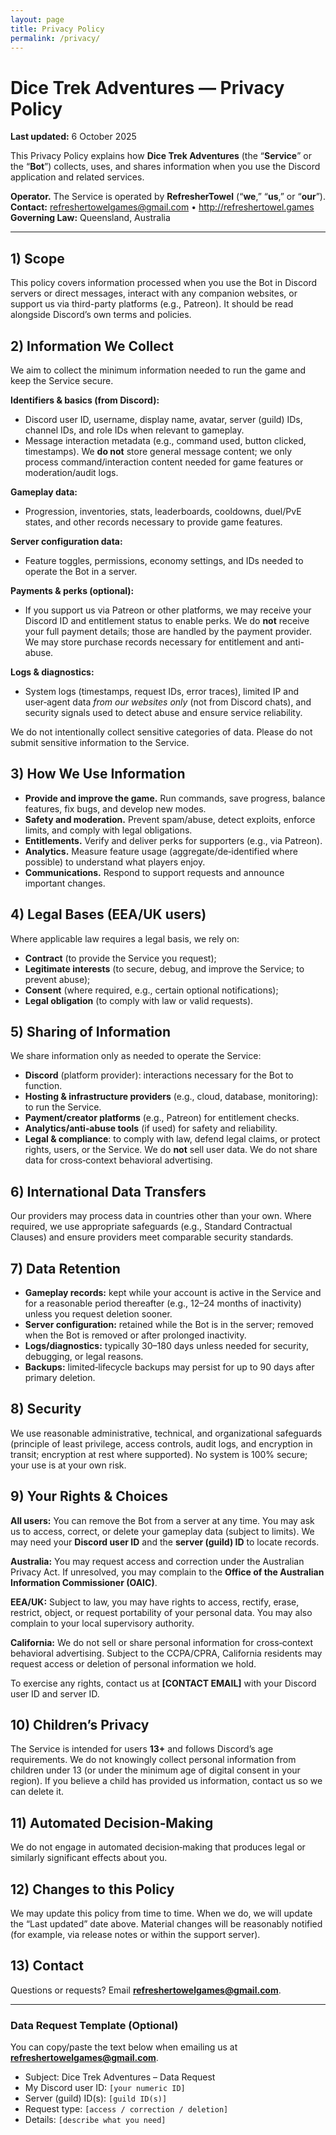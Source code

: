 ```yaml
---
layout: page
title: Privacy Policy
permalink: /privacy/
---
```


# Dice Trek Adventures — Privacy Policy

**Last updated:** 6 October 2025

This Privacy Policy explains how **Dice Trek Adventures** (the “**Service**” or the “**Bot**”) collects, uses, and shares information when you use the Discord application and related services.

**Operator.** The Service is operated by **RefresherTowel** (“**we**,” “**us**,” or “**our**”).
**Contact:** refreshertowelgames@gmail.com • http://refreshertowel.games
**Governing Law:** Queensland, Australia

---

## 1) Scope

This policy covers information processed when you use the Bot in Discord servers or direct messages, interact with any companion websites, or support us via third-party platforms (e.g., Patreon). It should be read alongside Discord’s own terms and policies.

## 2) Information We Collect

We aim to collect the minimum information needed to run the game and keep the Service secure.

**Identifiers & basics (from Discord):**

- Discord user ID, username, display name, avatar, server (guild) IDs, channel IDs, and role IDs when relevant to gameplay.
- Message interaction metadata (e.g., command used, button clicked, timestamps). We **do not** store general message content; we only process command/interaction content needed for game features or moderation/audit logs.

**Gameplay data:**

- Progression, inventories, stats, leaderboards, cooldowns, duel/PvE states, and other records necessary to provide game features.

**Server configuration data:**

- Feature toggles, permissions, economy settings, and IDs needed to operate the Bot in a server.

**Payments & perks (optional):**

- If you support us via Patreon or other platforms, we may receive your Discord ID and entitlement status to enable perks. We do **not** receive your full payment details; those are handled by the payment provider. We may store purchase records necessary for entitlement and anti-abuse.

**Logs & diagnostics:**

- System logs (timestamps, request IDs, error traces), limited IP and user‑agent data _from our websites only_ (not from Discord chats), and security signals used to detect abuse and ensure service reliability.

We do not intentionally collect sensitive categories of data. Please do not submit sensitive information to the Service.

## 3) How We Use Information

- **Provide and improve the game.** Run commands, save progress, balance features, fix bugs, and develop new modes.
- **Safety and moderation.** Prevent spam/abuse, detect exploits, enforce limits, and comply with legal obligations.
- **Entitlements.** Verify and deliver perks for supporters (e.g., via Patreon).
- **Analytics.** Measure feature usage (aggregate/de‑identified where possible) to understand what players enjoy.
- **Communications.** Respond to support requests and announce important changes.

## 4) Legal Bases (EEA/UK users)

Where applicable law requires a legal basis, we rely on:

- **Contract** (to provide the Service you request);
- **Legitimate interests** (to secure, debug, and improve the Service; to prevent abuse);
- **Consent** (where required, e.g., certain optional notifications);
- **Legal obligation** (to comply with law or valid requests).

## 5) Sharing of Information

We share information only as needed to operate the Service:

- **Discord** (platform provider): interactions necessary for the Bot to function.
- **Hosting & infrastructure providers** (e.g., cloud, database, monitoring): to run the Service.
- **Payment/creator platforms** (e.g., Patreon) for entitlement checks.
- **Analytics/anti‑abuse tools** (if used) for safety and reliability.
- **Legal & compliance**: to comply with law, defend legal claims, or protect rights, users, or the Service.
  We do **not** sell user data. We do not share data for cross‑context behavioral advertising.

## 6) International Data Transfers

Our providers may process data in countries other than your own. Where required, we use appropriate safeguards (e.g., Standard Contractual Clauses) and ensure providers meet comparable security standards.

## 7) Data Retention

- **Gameplay records:** kept while your account is active in the Service and for a reasonable period thereafter (e.g., 12–24 months of inactivity) unless you request deletion sooner.
- **Server configuration:** retained while the Bot is in the server; removed when the Bot is removed or after prolonged inactivity.
- **Logs/diagnostics:** typically 30–180 days unless needed for security, debugging, or legal reasons.
- **Backups:** limited‑lifecycle backups may persist for up to 90 days after primary deletion.

## 8) Security

We use reasonable administrative, technical, and organizational safeguards (principle of least privilege, access controls, audit logs, and encryption in transit; encryption at rest where supported). No system is 100% secure; your use is at your own risk.

## 9) Your Rights & Choices

**All users:** You can remove the Bot from a server at any time. You may ask us to access, correct, or delete your gameplay data (subject to limits). We may need your **Discord user ID** and the **server (guild) ID** to locate records.

**Australia:** You may request access and correction under the Australian Privacy Act. If unresolved, you may complain to the **Office of the Australian Information Commissioner (OAIC)**.

**EEA/UK:** Subject to law, you may have rights to access, rectify, erase, restrict, object, or request portability of your personal data. You may also complain to your local supervisory authority.

**California:** We do not sell or share personal information for cross‑context behavioral advertising. Subject to the CCPA/CPRA, California residents may request access or deletion of personal information we hold.

To exercise any rights, contact us at **[CONTACT EMAIL]** with your Discord user ID and server ID.

## 10) Children’s Privacy

The Service is intended for users **13+** and follows Discord’s age requirements. We do not knowingly collect personal information from children under 13 (or under the minimum age of digital consent in your region). If you believe a child has provided us information, contact us so we can delete it.

## 11) Automated Decision‑Making

We do not engage in automated decision‑making that produces legal or similarly significant effects about you.

## 12) Changes to this Policy

We may update this policy from time to time. When we do, we will update the “Last updated” date above. Material changes will be reasonably notified (for example, via release notes or within the support server).

## 13) Contact

Questions or requests? Email **refreshertowelgames@gmail.com**.

---

### Data Request Template (Optional)

You can copy/paste the text below when emailing us at **refreshertowelgames@gmail.com**.

- Subject: Dice Trek Adventures – Data Request
- My Discord user ID: `[your numeric ID]`
- Server (guild) ID(s): `[guild ID(s)]`
- Request type: `[access / correction / deletion]`
- Details: `[describe what you need]`
